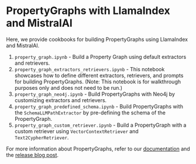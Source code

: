 # PropertyGraphs with LlamaIndex and MistralAI

Here, we provide cookbooks for building PropertyGraphs using LlamaIndex and MistralAI.

1.	`property_graph.ipynb` - Build a Property Graph using default extractors and retrievers.
2.	`property_graph_extractors_retrievers.ipynb` - This notebook showcases how to define different extractors, retrievers, and prompts for building PropertyGraphs. (Note: This notebook is for walkthrough purposes only and does not need to be run.)
3.	`property_graph_neo4j.ipynb` - Build PropertyGraphs with Neo4j by customizing extractors and retrievers.
4.	`property_graph_predefined_schema.ipynb` - Build PropertyGraphs with the `SchemaLLMPathExtractor` by pre-defining the schema of the PropertyGraph.
5.	`property_graph_custom_retriever.ipynb` - Build a PropertyGraph with a custom retriever using `VectorContextRetriever` and `Text2CypherRetriever`.

For more information about PropertyGraphs, refer to our [documentation](https://docs.llamaindex.ai/en/latest/examples/property_graph/graph_store/) and the [release blog post](https://www.llamaindex.ai/blog/introducing-the-property-graph-index-a-powerful-new-way-to-build-knowledge-graphs-with-llms).